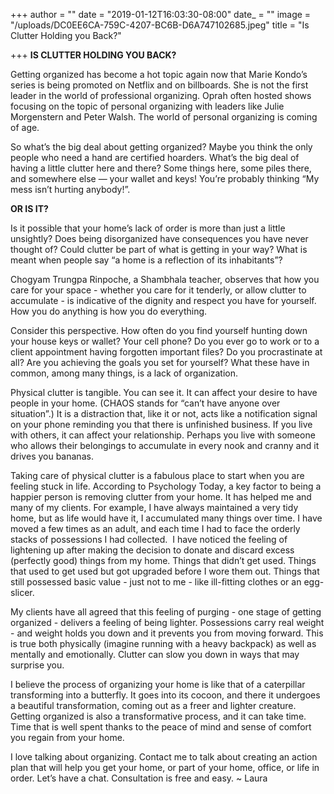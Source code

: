 +++
author = ""
date = "2019-01-12T16:03:30-08:00"
date_ = ""
image = "/uploads/DC0EE6CA-759C-4207-BC6B-D6A747102685.jpeg"
title = "Is Clutter Holding you Back?"

+++
**IS CLUTTER HOLDING YOU BACK?**

Getting organized has become a hot topic again now that Marie Kondo’s series is being promoted on Netflix and on billboards. She is not the first leader in the world of professional organizing. Oprah often hosted shows focusing on the topic of personal organizing with leaders like Julie Morgenstern and Peter Walsh. The world of personal organizing is coming of age.

So what’s the big deal about getting organized? Maybe you think the only people who need a hand are certified hoarders. What’s the big deal of having a little clutter here and there? Some things here, some piles there, and somewhere else — your wallet and keys! You’re probably thinking “My mess isn’t hurting anybody!”.

**OR IS IT?**

Is it possible that your home’s lack of order is more than just a little unsightly? Does being disorganized have consequences you have never thought of? Could clutter be part of what is getting in your way? What is meant when people say “a home is a reflection of its inhabitants”? 

Chogyam Trungpa Rinpoche, a Shambhala teacher, observes that how you care for your space - whether you care for it tenderly, or allow clutter to accumulate - is indicative of the dignity and respect you have for yourself. How you do anything is how you do everything.

Consider this perspective. How often do you find yourself hunting down your house keys or wallet? Your cell phone? Do you ever go to work or to a client appointment having forgotten important files? Do you procrastinate at all? Are you achieving the goals you set for yourself? What these have in common, among many things, is a lack of organization.

Physical clutter is tangible. You can see it. It can affect your desire to have people in your home. (CHAOS stands for “can’t have anyone over situation”.) It is a distraction that, like it or not, acts like a notification signal on your phone reminding you that there is unfinished business. If you live with others, it can affect your relationship. Perhaps you live with someone who allows their belongings to accumulate in every nook and cranny and it drives you bananas.

Taking care of physical clutter is a fabulous place to start when you are feeling stuck in life. According to Psychology Today, a key factor to being a happier person is removing clutter from your home. It has helped me and many of my clients. For example, I have always maintained a very tidy home, but as life would have it, I accumulated many things over time. I have moved a few times as an adult, and each time I had to face the orderly stacks of possessions I had collected.  I have noticed the feeling of lightening up after making the decision to donate and discard excess (perfectly good) things from my home. Things that didn’t get used. Things that used to get used but got upgraded before I wore them out. Things that still possessed basic value - just not to me - like ill-fitting clothes or an egg-slicer.

My clients have all agreed that this feeling of purging - one stage of getting organized - delivers a feeling of being lighter. Possessions carry real weight - and weight holds you down and it prevents you from moving forward. This is true both physically (imagine running with a heavy backpack) as well as mentally and emotionally. Clutter can slow you down in ways that may surprise you.

I believe the process of organizing your home is like that of a caterpillar transforming into a butterfly. It goes into its cocoon, and there it undergoes a beautiful transformation, coming out as a freer and lighter creature. Getting organized is also a transformative process, and it can take time. Time that is well spent thanks to the peace of mind and sense of comfort you regain from your home.

I love talking about organizing. Contact me to talk about creating an action plan that will help you get your home, or part of your home, office, or life in order. Let’s have a chat. Consultation is free and easy. \~ Laura